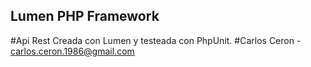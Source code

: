 ## Lumen PHP Framework
#Api Rest Creada con Lumen y testeada con PhpUnit.
#Carlos Ceron - carlos.ceron.1986@gmail.com
